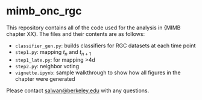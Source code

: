 # mimb_onc_rgc

This repository contains all of the code used for the analysis in {MIMB chapter XX}. The files and their contents are as follows:
  
  
  * `classifier_gen.py`: builds classifiers for RGC datasets at each time point
  * `step1.py`: mapping $t_n$ and $t_{n+1}$
  * `step1_late.py`: for mapping >4d
  * `step2.py`: neighbor voting
  * `vignette.ipynb`: sample walkthrough to show how all figures in the chapter were generated

Please contact salwan@berkeley.edu with any questions. 
